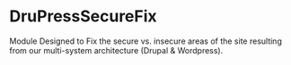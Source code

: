 # DruPressSecureFix

Module Designed to Fix the secure vs. insecure areas of the site resulting from our multi-system architecture (Drupal & Wordpress).
